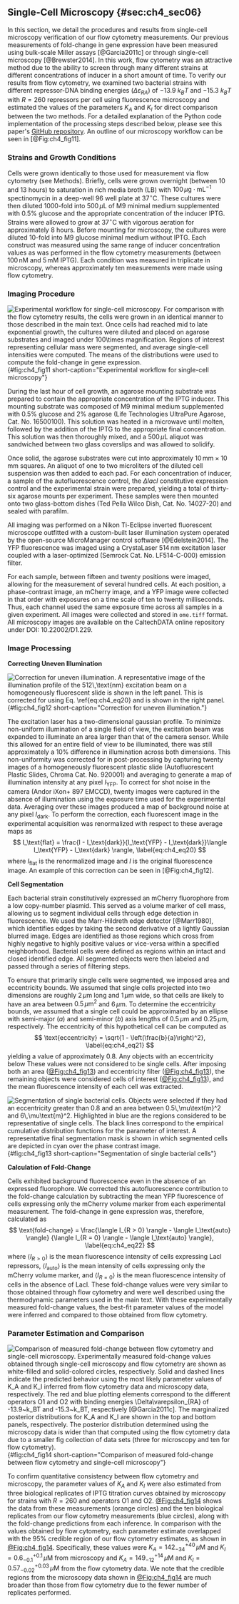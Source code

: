 ## Single-Cell Microscopy {#sec:ch4_sec06}

In this section, we detail the procedures and results from single-cell
microscopy verification of our flow cytometry measurements. Our previous
measurements of fold-change in gene expression have been measured using
bulk-scale Miller assays [@Garcia2011c] or through single-cell microscopy
[@Brewster2014]. In this work, flow cytometry was an attractive method due to
the ability to screen through many different strains at different concentrations
of inducer in a short amount of time. To verify our results from flow cytometry,
we examined two bacterial strains with different repressor-DNA binding energies
($\Delta\varepsilon_{RA}$) of $-13.9~k_BT$ and $-15.3~k_BT$ with $R = 260$
repressors per cell using fluorescence microscopy and estimated the values of
the parameters $K_A$ and $K_I$ for direct comparison between the two methods.
For a detailed explanation of the Python code implementation of the processing
steps described below, please see this paper's [GitHub
repository](https://rpgroup-pboc.github.io/mwc_induction/code/notebooks/unsupervised_gating.html).
An outline of our microscopy workflow can be seen in [@Fig:ch4_fig11].

### Strains and Growth Conditions

Cells were grown identically to those used for measurement via flow cytometry
(see Methods). Briefly, cells were grown overnight (between 10 and 13 hours) to
saturation in rich media broth (LB) with $100\,\mu\text{g} \cdot \text{mL}^{-1}$
spectinomycin in a deep-well 96 well plate at $37^\circ \text{C}$. These
cultures were then diluted 1000-fold into $500\,\mu\text{L}$ of M9 minimal
medium supplemented with 0.5% glucose and the appropriate concentration of the
inducer IPTG. Strains were allowed to grow at $37^\circ \text{C}$ with vigorous
aeration for approximately 8 hours. Before mounting for microscopy, the cultures
were diluted 10-fold into M9 glucose minimal medium without IPTG. Each construct
was measured using the same range of inducer concentration values as was
performed in the flow cytometry measurements (between $100\,\text{nM}$ and
$5\,\text{mM}$ IPTG). Each condition was measured in triplicate in microscopy,
whereas approximately ten measurements were made using flow cytometry.

### Imaging Procedure

![**Experimental workflow for single-cell microscopy**. For comparison with the
flow cytometry results, the cells were grown in an identical manner to those
described in the main text. Once cells had reached mid to late exponential
growth, the cultures were diluted and placed on agarose substrates and imaged
under 100$\times$ magnification. Regions of interest representing cellular mass
were segmented, and average single-cell intensities were computed. The means of
the distributions were used to compute the fold-change in gene
expression.](ch4_fig11){#fig:ch4_fig11 short-caption="Experimental workflow for
single-cell microscopy"}

During the last hour of cell growth, an agarose mounting substrate was prepared
to contain the appropriate concentration of the IPTG inducer. This mounting
substrate was composed of M9 minimal medium supplemented with 0.5% glucose and
2% agarose (Life Technologies UltraPure Agarose, Cat. No. 16500100). This
solution was heated in a microwave until molten, followed by the addition of the
IPTG to the appropriate final concentration. This solution was then thoroughly
mixed, and a $500\,\mu\text{L}$ aliquot was sandwiched between two glass
coverslips and was allowed to solidify.

Once solid, the agarose substrates were cut into approximately
$10\,\text{mm}\times 10\,\text{mm}$ squares. An aliquot of one to two
microliters of the diluted cell suspension was then added to each pad. For each
concentration of inducer, a sample of the autofluorescence control, the $\Delta
lacI$ constitutive expression control and the experimental strain were prepared,
yielding a total of thirty-six agarose mounts per experiment. These samples were
then mounted onto two glass-bottom dishes (Ted Pella Wilco Dish, Cat. No.
14027-20) and sealed with parafilm.

All imaging was performed on a Nikon Ti-Eclipse inverted fluorescent microscope
outfitted with a custom-built laser illumination system operated by the
open-source MicroManager control software [@Edelstein2014]. The YFP fluorescence
was imaged using a CrystaLaser $514\,\text{nm}$ excitation laser coupled with a
laser-optimized (Semrock Cat. No. LF514-C-000) emission filter.

For each sample, between fifteen and twenty positions were imaged, allowing for
the measurement of several hundred cells. At each position, a phase-contrast
image, an mCherry image, and a YFP image were collected in that order with
exposures on a time scale of ten to twenty milliseconds. Thus, each channel used
the same exposure time across all samples in a given experiment. All images were
collected and stored in `ome.tiff` format. All microscopy images are available
on the CaltechDATA online repository under DOI: 10.22002/D1.229.

### Image Processing

**Correcting Uneven Illumination**

![**Correction for uneven illumination.** A representative image of the
illumination profile of the $512\,\text{nm}$ excitation beam on a homogeneously
fluorescent slide is shown in the left panel. This is corrected for using Eq.
$\ref{eq:ch4_eq20}$ and is shown in the right panel.](ch4_fig12){#fig:ch4_fig12
short-caption="Correction for uneven illumination."}

The excitation laser has a two-dimensional gaussian profile. To minimize
non-uniform illumination of a single field of view, the excitation beam was
expanded to illuminate an area larger than that of the camera sensor. While this
allowed for an entire field of view to be illuminated, there was still
approximately a 10% difference in illumination across both dimensions. This
non-uniformity was corrected for in post-processing by capturing twenty images
of a homogeneously fluorescent plastic slide (Autofluorescent Plastic Slides,
Chroma Cat. No. 920001) and averaging to generate a map of illumination
intensity at any pixel $I_\text{YFP}$. To correct for shot noise in the camera
(Andor iXon+ 897 EMCCD), twenty images were captured in the absence of
illumination using the exposure time used for the experimental data. Averaging
over these images produced a map of background noise at any pixel
$I_\text{dark}$. To perform the correction, each fluorescent image in the
experimental acquisition was renormalized with respect to these average maps as 
$$
I_\text{flat} = 
\frac{I - I_\text{dark}}{I_\text{YFP} - 
I_\text{dark}}\langle I_\text{YFP} - I_\text{dark} \rangle,
\label{eq:ch4_eq20}
$$
where $I_\text{flat}$ is the renormalized image and $I$ is the original
fluorescence image. An example of this correction can be seen in
[@Fig:ch4_fig12].

**Cell Segmentation**

Each bacterial strain constitutively expressed an mCherry fluorophore from a low
copy-number plasmid. This served as a volume marker of cell mass, allowing us to
segment individual cells through edge detection in fluorescence. We used the
Marr-Hildreth edge detector [@Marr1980], which identifies edges by taking the
second derivative of a lightly Gaussian blurred image. Edges are identified as
those regions which cross from highly negative to highly positive values or
vice-versa within a specified neighborhood. Bacterial cells were defined as
regions within an intact and closed identified edge. All segmented objects were
then labeled and passed through a series of filtering steps.

To ensure that primarily single cells were segmented, we imposed area and
eccentricity bounds. We assumed that single cells projected into two dimensions
are roughly $2\,\mu\text{m}$ long and $1\,\mu\text{m}$ wide, so that cells are
likely to have an area between $0.5\,\mu\text{m}^2$ and $6\,\mu\text{m}$. To
determine the eccentricity bounds, we assumed that a single cell could be
approximated by an ellipse with semi-major ($a$) and semi-minor ($b$) axis
lengths of $0.5\,\mu\text{m}$ and $0.25\,\mu\text{m}$, respectively. The
eccentricity of this hypothetical cell can be computed as
$$
\text{eccentricity} = \sqrt{1 - \left(\frac{b}{a}\right)^2},
\label{eq:ch4_eq21}
$$
yielding a value of approximately 0.8. Any objects with an eccentricity below
These values were not considered to be single cells. After imposing both an area
([@Fig:ch4_fig13](A)) and eccentricity filter ([@Fig:ch4_fig13](B)), the
remaining objects were considered cells of interest ([@Fig:ch4_fig13](C)), and
the mean fluorescence intensity of each cell was extracted.

![**Segmentation of single bacterial cells.** Objects were selected if they had
an eccentricity greater than 0.8 and an area between $0.5\,\mu\text{m}^2$ and
$6\,\mu\text{m}^2$. Highlighted in blue are the regions considered to be
representative of single cells. The black lines correspond to the empirical
cumulative distribution functions for the parameter of interest. A
representative final segmentation mask is shown in which segmented cells are
depicted in cyan over the phase contrast image.](ch4_fig13){#fig:ch4_fig13
short-caption="Segmentation of single bacterial cells"}

**Calculation of Fold-Change**

Cells exhibited background fluorescence even in the absence of an expressed
fluorophore. We corrected this autofluorescence contribution to the fold-change
calculation by subtracting the mean YFP fluorescence of cells expressing only
the mCherry volume marker from each experimental measurement. The fold-change in
gene expression was, therefore, calculated as
$$
\text{fold-change} = 
\frac{\langle I_{R > 0} \rangle - \langle I_\text{auto} \rangle}
{\langle I_{R = 0} \rangle - \langle I_\text{auto} \rangle},
\label{eq:ch4_eq22}
$$
where $\langle I_{R > 0}\rangle$ is the mean fluorescence intensity of cells
expressing LacI repressors, $\langle I_\text{auto}\rangle$ is the mean intensity
of cells expressing only the mCherry volume marker, and $\langle I_{R =
0}\rangle$ is the mean fluorescence intensity of cells in the absence of LacI.
These fold-change values were very similar to those obtained through flow
cytometry and were well described using the thermodynamic parameters used in the
main text. With these experimentally measured fold-change values, the best-fit
parameter values of the model were inferred and compared to those obtained from
flow cytometry.

### Parameter Estimation and Comparison

![**Comparison of measured fold-change between flow cytometry and single-cell
microscopy.** Experimentally measured fold-change values obtained through
single-cell microscopy and flow cytometry are shown as white-filled and
solid-colored circles, respectively. Solid and dashed lines indicate the
predicted behavior using the most likely parameter values of $K_A$ and $K_I$
inferred from flow cytometry data and microscopy data, respectively. The red and
blue plotting elements correspond to the different operators O1 and O2 with
binding energies $\Delta\varepsilon_{RA}$ of $-13.9~k_BT$ and $-15.3~k_BT$,
respectively [@Garcia2011c]. The marginalized posterior distributions for $K_A$
and $K_I$ are shown in the top and bottom panels, respectively. The posterior
distribution determined using the microscopy data is wider than that computed
using the flow cytometry data due to a smaller fig collection of data sets
(three for microscopy and ten for flow cytometry).](ch4_fig14){#fig:ch4_fig14
short-caption="Comparison of measured fold-change between flow cytometry and
single-cell microscopy"}

To confirm quantitative consistency between flow cytometry and microscopy, the
parameter values of $K_A$ and $K_I$ were also estimated from three biological
replicates of IPTG titration curves obtained by microscopy for strains with
$R=260$ and operators O1 and O2. [@Fig:ch4_fig14](A) shows the data from these
measurements (orange circles) and the ten biological replicates from our flow
cytometry measurements (blue circles), along with the fold-change predictions
from each inference. In comparison with the values obtained by flow cytometry,
each parameter estimate overlapped with the 95% credible region of our flow
cytometry estimates, as shown in [@Fig:ch4_fig14](B). Specifically, these values
were $K_A=142^{+40}_{-34}\,\mu\text{M}$ and $K_I=0.6^{+0.1}_{-0.1}\,\mu\text{M}$
from microscopy and $K_A = 149^{+14}_{-12}\,\mu\text{M}$ and $K_I =
0.57^{+0.03}_{-0.02}\,\mu\text{M}$ from the flow cytometry data. We note that
the credible regions from the microscopy data shown in [@Fig:ch4_fig14](B) are
much broader than those from flow cytometry due to the fewer number of
replicates performed.

